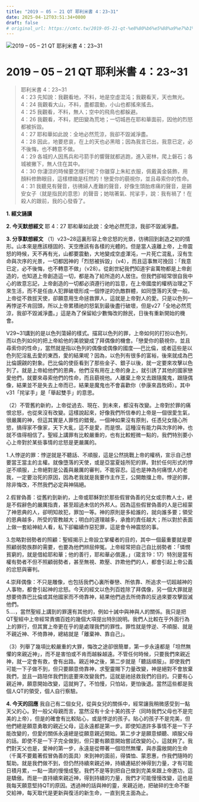 ```yaml
---
title: "2019 – 05 – 21 QT 耶利米書 4：23~31"
date: 2025-04-12T03:51:34+0800
draft: false
# original_url: https://cmtc.tw/2019-05-21-qt-%e8%80%b6%e5%88%a9%e7%b1%b3%e6%9b%b8-4%ef%bc%9a2331
---
```


![2019 – 05 – 21 QT 耶利米書 4：23\~31](/images/qt.jpg   "2019 – 05 – 21 QT 耶利米書 4：23\~31")

# 2019 – 05 – 21 QT 耶利米書 4：23\~31

> 耶利米書 4：23\~31  
> 4：23 先知說：我觀看地，不料，地是空虛混沌；我觀看天，天也無光。  
> 4：24 我觀看大山，不料，盡都震動，小山也都搖來搖去。  
> 4：25 我觀看，不料，無人；空中的飛鳥也都躲避。  
> 4：26 我觀看，不料，肥田變為荒地；一切城邑在耶和華面前，因他的烈怒都被拆毀。  
> 4：27 耶和華如此說：全地必然荒涼，我卻不毀滅淨盡。  
> 4：28 因此，地要悲哀，在上的天也必黑暗；因為我言已出，我意已定，必不後悔，也不轉意不做。  
> 4：29 各城的人因馬兵和弓箭手的響聲就都逃跑，進入密林，爬上磐石；各城被撇下，無人住在其中。  
> 4：30 你淒涼的時候要怎樣行呢？你雖穿上朱紅衣服，佩戴黃金裝飾，用顏料修飾眼目，這樣標緻是枉然的！戀愛你的藐視你，並且尋索你的性命。  
> 4：31 我聽見有聲音，彷彿婦人產難的聲音，好像生頭胎疼痛的聲音，是錫安女子（就是指民的意思）的聲音；她喘著氣、挓挲手，說：我有禍了！在殺人的跟前，我的心發昏了。

**1. 經文誦讀**

**2.  今天默想經文**
耶 4：27 耶和華如此說：全地必然荒涼，我卻不毀滅淨盡。

**3. 分享默想經文**
（1）v23\~28這裏形容上帝忿怒的光景，彷彿回到創造之初的情形。山本來是應該穩固的、天空應該有各樣的光體的。但是當人遠離上帝，上帝震怒的時候，天不再有光，山都要震動，大地變成空虛渾沌，一片死亡混亂，沒有生命與次序的光景，一切都因神的「烈怒被拆毀」（v4），而且這事無可挽回：「我意已定，必不後悔，也不轉意不做」（v28）。從創世紀我們知道宇宙萬物都是上帝創造的，也知道上帝創造這一切，都是為了給所造的人居住。但我們卻經常很自我中心的故意忘記，上帝創造的一切都必須遵行祂的旨意，在上帝國度的權柄治理之下來生活，而不是任由人犯罪破壞形成一個悖逆的仇敵群體，如同墮落的天使一般。上帝從不救拔天使，卻願意用生命拯救罪人，這就是上帝對人的愛。只是以色列一再悖逆不肯回頭，所以上帝累積祂的怒氣到最後盡行破壞，但是v27「全地必然荒涼，我卻不毀滅淨盡。」這是為了保留給少數悔改的餘民，日後有重新開始的機會。

V29\~31講到的是以色列蕩婦的樣式。描寫以色列的罪，上帝如何的打扮以色列，而以色列如何的把上帝給他的美貌變成了拜偶像的機會。「戀愛你的藐視你，並且尋索你的性命」，當然就是指以色列的偶像或偶像的國度──巴比倫，或者這些是以色列犯淫亂去愛的東西，愛的結果呢？因為，以色列有很多的富裕，後來就成為巴比倫覬覦的對象。巴比倫的使臣看到了那些金子、銀子以後，就一定要來攻擊以色列了。就是上帝給他們的恩典，他們沒有用在上帝的身上，就引誘了其他的國家戀愛他們，就要來尋索他們的性命，而且藐視他。人離棄上帝又去跟隨魔鬼，跟隨偶像，結果並不是失去上帝而已，結果是魔鬼也不會喜歡你（參康來昌牧師）。其中v31「挓挲手」是「舉起雙手」的意思。

（2）不管舊約新約，上帝從過去、現在、到未來，都沒有改變。上帝對於罪的痛恨忿怒，也從來沒有改變。這樣說起來，好像我們所信奉的上帝是一個很愛生氣，很嚴厲的神，但這其實是人罪性的錯覺。一個神如果沒有原則，任憑兒女隨心所慾，搞得家不像家，天下大亂，這不是愛，而是恨。這種沒有能力與次序的神，也就不值得相信了。聖經上講罪有比較嚴重的，也有比較輕微一點的，我們特別要小心上帝對於某些事情的忿怒是更嚴厲的。

1.人悖逆的罪：悖逆就是不聽話、不順服，這是公然挑戰上帝的權柄，宣示自己想要當王當主的主權。就像墮落的天使，或是亞當夏娃所犯的罪。對於任何形式的悖逆不順服，上帝絕對是公義與嚴厲的審判，不能容忍。這也是神為何痛恨人的老我，一定要治死的原因，因為老我就是我要作主作王，公開敵擋上帝。悖逆的罪，除非悔改，不然我們必定與神隔絕。

2.假冒偽善：從舊約到新約，上帝或耶穌對於那些假冒偽善的兒女或宗教人士，總是不假辭色的嚴厲指責，甚至超過未信的外邦人。因為這些假冒偽善的人是已經蒙了神恩典的人，卻明知故犯，罪加一等。神的原則是多給誰的，就向誰多要；領受的恩典越多，所受的管教越大；明白的道理越多，承擔的責任越大；所以對於表面上做一套給神給人看，私下卻繼續作惡犯罪，這是會令神震怒的事。

3.忽略對弱勢者的照顧：聖經揭示上帝設立掌權者的目的，其中一個最重要就是要照顧弱勢族群的需要，也要為他們辨屈伸冤。上帝經常把自己自比弱勢者：「憐憫貧窮的，就是借給耶和華；他的善行，耶和華必償還。」（箴言19：17）特別是當有權有勢者不但不照顧弱勢者，甚至無視、欺壓、詐欺他們的人，都會引起上帝公義的忿怒與審判。

4.崇拜偶像：不只是雕像，也包括我們心裏所眷戀、所依靠、所追求一切超越神的人事物，都會引起神的忿怒。今天的經文以色列百姓除了拜偶像，另一個大罪就是想要倚靠巴比倫或其他國家而不倚靠神，結果他們過去所倚靠的反過來要攻擊毀滅他們。  
5.…，當然聖經上講到的罪還有其他的，例如十誡中與神與人的關係。我只是把QT聖經中上帝經常責備百姓的幾個大項提出特別說明。我們人比較在乎外面行為上的罪行，但其實上帝更在乎的是處理我們的罪性。罪性就是悖逆、不順服、就是不親近神、不倚靠神，總結就是「離棄神、靠自己」。

（3）列舉了幾項比較嚴重的大罪，悔改之途卻很簡單，第一步永遠都是「坦然無懼的來親近神」，而不是害怕或不肯而越躲越遠。不管任何時候，只要我們來親近神，就一定會有救，會有出路。親近神之後，第二步就是「聽話順服」。即使我們可能一下子做不到，但只要願意倚靠神，求聖靈賜下力量改變，神是絕對不會放棄我們，並且一路陪伴我們到底要來改變我們，這就是祂拯救我們的目的。只要有心親近神，願意開始改變，這就夠了。不怕慢，只怕站，更怕後退。當然這些都是我個人QT的領受，個人自行察驗。

**4. 今天的回應**
我自己有二個女兒，從與女兒的關係中，經常讓我稍微感受到一點天父的心。對一般父母親而言，當然沒有十全十美的孩子（同時我們父母也不是完美的上帝），但是的確會有比較貼心，或是悖逆的孩子。貼心的孩子不是完美，但他們總是願意勇敢的親近父母，這永遠都是第一步。即使知道許多事情不是一下子能改變的，但愛的關係永遠總是從願意親近開始。第二步才是願意傾聽、順服父母的話。即使不是一下子完全做到，但只要有願意開始嘗試改變的心，這就夠了。我們對天父也是，愛神的第一步，永遠是從帶著一個坦然無懼，與赤露敞開的生命（千萬不要戴著假冒偽善的面具）來到神的面前，得憐恤、蒙恩惠，作我們隨時的幫助。就是我們做不到，但仍然持續來親近神，持續連結於神得到力量，才有可能日積月累，一點一滴的慢慢成聖。我們不是等到把自己做到完美來跟上帝邀功，這是驕傲。而是一直持續來親近神，得到持續的力量，我們才可能慢慢改變，這也是我每天願意堅持QT的原因。透過神的話與神的靈，來親近祂，把破碎的生命不斷交給神，每天取代是更新與復活的新生命，一直到見主面為止。
